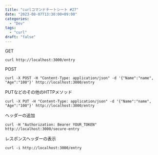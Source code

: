 ```yaml
---
title: "curlコマンドチートシート #27"
date: "2023-08-07T13:30:00+09:00"
categories:
  - "Dev"
tags:
  - "curl"
draft: "false"
---
```


GET
```
curl http://localhost:3000/entry
```

POST
```
curl -X POST -H "Content-Type: application/json" -d '{"Name":"name", "Age":"100"}' http://localhost:3000/entry
```

PUTなどのその他のHTTPメソッド
```
curl -X PUT -H "Content-Type: application/json" -d '{"Name":"name", "Age":"100"}' http://localhost:3000/entry
```

ヘッダーの追加
```
curl -H "Authorization: Bearer YOUR_TOKEN" http://localhost:3000/secure-entry
```

レスポンスヘッダーの表示
```
curl -i http://localhost:3000/entry
```
